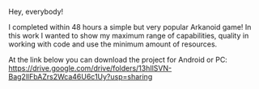 Hey, everybody!

I completed within 48 hours a simple but very popular Arkanoid game!
In this work I wanted to show my maximum range of capabilities, quality in working with code and use the minimum amount of resources.

At the link below you can download the project for Android or PC:
https://drive.google.com/drive/folders/13hIlSVN-Bag2llFbAZrs2Wca46U6c1Uy?usp=sharing
